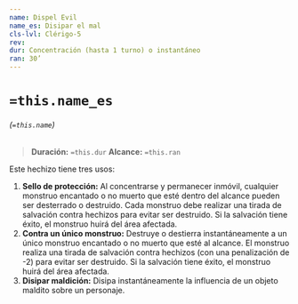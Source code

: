 ```yaml
---
name: Dispel Evil
name_es: Disipar el mal
cls-lvl: Clérigo-5
rev: 
dur: Concentración (hasta 1 turno) o instantáneo
ran: 30’
---
```

# `=this.name_es`
###### (`=this.name`)

>**Duración:** `=this.dur`
>**Alcance:** `=this.ran`

Este hechizo tiene tres usos:
1.  **Sello de protección:** Al concentrarse y permanecer inmóvil, cualquier monstruo encantado o no muerto que esté dentro del alcance pueden ser desterrado o destruido. Cada monstruo debe realizar una tirada de salvación contra hechizos para evitar ser destruido. Si la salvación tiene éxito, el monstruo huirá del área afectada.
2. **Contra un único monstruo:** Destruye o destierra instantáneamente a un único monstruo encantado o no muerto que esté al alcance. El monstruo realiza una tirada de salvación contra hechizos (con una penalización de -2) para evitar ser destruido. Si la salvación tiene éxito, el monstruo huirá del área afectada.
3. **Disipar maldición:** Disipa instantáneamente la influencia de un objeto maldito sobre un personaje.
